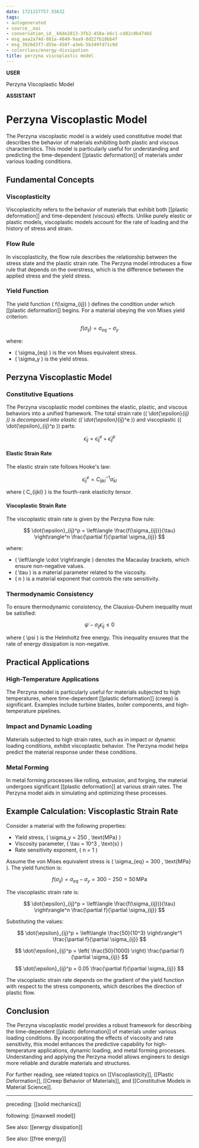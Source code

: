 ```yaml
---
date: 1721157757.55632
tags:
- autogenerated
- source__oai
- conversation_id__66de2813-3fb2-458a-b6c1-cd82c0b474b5
- msg_aaa2a74d-881a-4849-9aa9-8d22fb18bb4f
- msg_3926d3f7-d55e-450f-a3eb-5b349fd71c9d
- colorclass/energy-dissipation
title: perzyna viscoplastic model
---
```


**USER**

Perzyna Viscoplastic Model


**ASSISTANT**

# Perzyna Viscoplastic Model

The Perzyna viscoplastic model is a widely used constitutive model that describes the behavior of materials exhibiting both plastic and viscous characteristics. This model is particularly useful for understanding and predicting the time-dependent [[plastic deformation]] of materials under various loading conditions.

## Fundamental Concepts

### Viscoplasticity

Viscoplasticity refers to the behavior of materials that exhibit both [[plastic deformation]] and time-dependent (viscous) effects. Unlike purely elastic or plastic models, viscoplastic models account for the rate of loading and the history of stress and strain.

### Flow Rule

In viscoplasticity, the flow rule describes the relationship between the stress state and the plastic strain rate. The Perzyna model introduces a flow rule that depends on the overstress, which is the difference between the applied stress and the yield stress.

### Yield Function

The yield function \( f(\sigma_{ij}) \) defines the condition under which [[plastic deformation]] begins. For a material obeying the von Mises yield criterion:

$$
f(\sigma_{ij}) = \sigma_{eq} - \sigma_y
$$

where:
- \( \sigma_{eq} \) is the von Mises equivalent stress.
- \( \sigma_y \) is the yield stress.

## Perzyna Viscoplastic Model

### Constitutive Equations

The Perzyna viscoplastic model combines the elastic, plastic, and viscous behaviors into a unified framework. The total strain rate (\( \dot{\epsilon}_{ij} \)) is decomposed into elastic (\( \dot{\epsilon}_{ij}^e \)) and viscoplastic (\( \dot{\epsilon}_{ij}^p \)) parts:

$$
\dot{\epsilon}_{ij} = \dot{\epsilon}_{ij}^e + \dot{\epsilon}_{ij}^p
$$

#### Elastic Strain Rate

The elastic strain rate follows Hooke's law:

$$
\dot{\epsilon}_{ij}^e = C_{ijkl}^{-1} \dot{\sigma}_{kl}
$$

where \( C_{ijkl} \) is the fourth-rank elasticity tensor.

#### Viscoplastic Strain Rate

The viscoplastic strain rate is given by the Perzyna flow rule:

$$
\dot{\epsilon}_{ij}^p = \left\langle \frac{f(\sigma_{ij})}{\tau} \right\rangle^n \frac{\partial f}{\partial \sigma_{ij}}
$$

where:
- \( \left\langle \cdot \right\rangle \) denotes the Macaulay brackets, which ensure non-negative values.
- \( \tau \) is a material parameter related to the viscosity.
- \( n \) is a material exponent that controls the rate sensitivity.

### Thermodynamic Consistency

To ensure thermodynamic consistency, the Clausius-Duhem inequality must be satisfied:

$$
\dot{\psi} - \sigma_{ij} \dot{\epsilon}_{ij} \leq 0
$$

where \( \psi \) is the Helmholtz free energy. This inequality ensures that the rate of energy dissipation is non-negative.

## Practical Applications

### High-Temperature Applications

The Perzyna model is particularly useful for materials subjected to high temperatures, where time-dependent [[plastic deformation]] (creep) is significant. Examples include turbine blades, boiler components, and high-temperature pipelines.

### Impact and Dynamic Loading

Materials subjected to high strain rates, such as in impact or dynamic loading conditions, exhibit viscoplastic behavior. The Perzyna model helps predict the material response under these conditions.

### Metal Forming

In metal forming processes like rolling, extrusion, and forging, the material undergoes significant [[plastic deformation]] at various strain rates. The Perzyna model aids in simulating and optimizing these processes.

## Example Calculation: Viscoplastic Strain Rate

Consider a material with the following properties:
- Yield stress, \( \sigma_y = 250 \, \text{MPa} \)
- Viscosity parameter, \( \tau = 10^3 \, \text{s} \)
- Rate sensitivity exponent, \( n = 1 \)

Assume the von Mises equivalent stress is \( \sigma_{eq} = 300 \, \text{MPa} \). The yield function is:

$$
f(\sigma_{ij}) = \sigma_{eq} - \sigma_y = 300 - 250 = 50 \, \text{MPa}
$$

The viscoplastic strain rate is:

$$
\dot{\epsilon}_{ij}^p = \left\langle \frac{f(\sigma_{ij})}{\tau} \right\rangle^n \frac{\partial f}{\partial \sigma_{ij}}
$$

Substituting the values:

$$
\dot{\epsilon}_{ij}^p = \left\langle \frac{50}{10^3} \right\rangle^1 \frac{\partial f}{\partial \sigma_{ij}}
$$

$$
\dot{\epsilon}_{ij}^p = \left( \frac{50}{1000} \right) \frac{\partial f}{\partial \sigma_{ij}}
$$

$$
\dot{\epsilon}_{ij}^p = 0.05 \frac{\partial f}{\partial \sigma_{ij}}
$$

The viscoplastic strain rate depends on the gradient of the yield function with respect to the stress components, which describes the direction of plastic flow.

## Conclusion

The Perzyna viscoplastic model provides a robust framework for describing the time-dependent [[plastic deformation]] of materials under various loading conditions. By incorporating the effects of viscosity and rate sensitivity, this model enhances the predictive capability for high-temperature applications, dynamic loading, and metal forming processes. Understanding and applying the Perzyna model allows engineers to design more reliable and durable materials and structures.

For further reading, see related topics on [[Viscoplasticity]], [[Plastic Deformation]], [[Creep Behavior of Materials]], and [[Constitutive Models in Material Science]].


---

preceding: [[solid mechanics]]  


following: [[maxwell model]]

See also: [[energy dissipation]]


See also: [[free energy]]